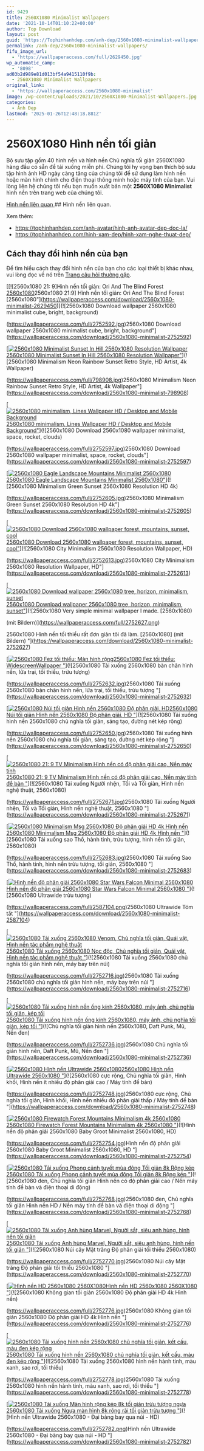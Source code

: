 ```yaml
---
id: 9429
title: 2560X1080 Minimalist Wallpapers
date: '2021-10-14T01:10:22+00:00'
author: Top Download
layout: post
guid: 'https://Tophinhanhdep.com/anh-dep/2560x1080-minimalist-wallpapers/'
permalink: /anh-dep/2560x1080-minimalist-wallpapers/
fifu_image_url:
  - 'https://wallpaperaccess.com/full/2629450.jpg'
wp_automatic_camp:
  - '8098'
ad03b2d989e81d013bf54a9415110f9b:
  - 2560X1080 Minimalist Wallpapers
original_link:
  - 'https://wallpaperaccess.com/2560x1080-minimalist'
image: /wp-content/uploads/2021/10/2560X1080-Minimalist-Wallpapers.jpg
categories:
  - Ảnh Đẹp
lastmod: '2025-01-26T12:48:18.881Z'
---
```

# 2560X1080 Hình nền tối giản

Bộ sưu tập gồm 40 hình nền và hình nền Chủ nghĩa tối giản 2560X1080 hàng đầu có sẵn để tải xuống miễn phí. Chúng tôi hy vọng bạn thích bộ sưu tập hình ảnh HD ngày càng tăng của chúng tôi để sử dụng làm hình nền hoặc màn hình chính cho điện thoại thông minh hoặc máy tính của bạn. Vui lòng liên hệ chúng tôi nếu bạn muốn xuất bản một **2560X1080 Minimalist** hình nền trên trang web của chúng tôi.

[Hình nền liên quan ](#related) ## Hình nền liên quan.

   
 Xem thêm:

   
- <https://tophinhanhdep.com/anh-avatar/hinh-anh-avatar-dep-doc-la/>
- <https://tophinhanhdep.com/hinh-xam-dep/hinh-xam-nghe-thuat-dep/>

## Cách thay đổi hình nền của bạn

Để tìm hiểu cách thay đổi hình nền của bạn cho các loại thiết bị khác nhau, vui lòng đọc về nó trên [Trang câu hỏi thường gặp](https://tophinhanhdep.com/faq/).

  
[[![2560x1080 21: 9]Hình nền tối giản: Ori And The Blind Forest [2560x1080](https://wallpaperaccess.com/full/2629450.jpg)2560x1080 21:9\] Hình nền tối giản: Ori And The Blind Forest \[2560x1080"](https://wallpaperaccess.com/download/2560x1080-minimalist-2629450)](![2560x1080 Download wallpaper 2560x1080 minimalist cube, bright, background)

(https://wallpaperaccess.com/full/2752592.jpg)2560x1080 Download wallpaper 2560x1080 minimalist cube, bright, background"](https://wallpaperaccess.com/download/2560x1080-minimalist-2752592)

[[![2560x1080 Minimalist Sunset In Hill 2560x1080 Resolution Wallpaper](https://wallpaperaccess.com/full/2752593.jpg)2560x1080 Minimalist Sunset In Hill 2560x1080 Resolution Wallpaper"](https://wallpaperaccess.com/download/2560x1080-minimalist-2752593)](![2560x1080 Minimalism Neon Rainbow Sunset Retro Style, HD Artist, 4k Wallpaper)

(https://wallpaperaccess.com/full/798908.jpg)2560x1080 Minimalism Neon Rainbow Sunset Retro Style, HD Artist, 4k Wallpaper"](https://wallpaperaccess.com/download/2560x1080-minimalist-798908)

[[![2560x1080 minimalism, Lines Wallpaper HD / Desktop and Mobile Background](https://wallpaperaccess.com/full/2752596.jpg)2560x1080 minimalism, Lines Wallpaper HD / Desktop and Mobile Background"](https://wallpaperaccess.com/download/2560x1080-minimalist-2752596)](![2560x1080 Download 2560x1080 wallpaper minimalist, space, rocket, clouds)

(https://wallpaperaccess.com/full/2752597.jpg)2560x1080 Download 2560x1080 wallpaper minimalist, space, rocket, clouds"](https://wallpaperaccess.com/download/2560x1080-minimalist-2752597)

[[![2560x1080 Eagle Landscape Mountains Minimalist 2560x1080](https://wallpaperaccess.com/full/2752604.jpg)2560x1080 Eagle Landscape Mountains Minimalist 2560x1080"](https://wallpaperaccess.com/download/2560x1080-minimalist-2752604)](![2560x1080 Minimalism Green Sunset 2560x1080 Resolution HD 4k)

(https://wallpaperaccess.com/full/2752605.jpg)2560x1080 Minimalism Green Sunset 2560x1080 Resolution HD 4k"](https://wallpaperaccess.com/download/2560x1080-minimalist-2752605)

[[![2560x1080 Download 2560x1080 wallpaper forest, mountains, sunset, cool](https://wallpaperaccess.com/full/2752612.jpg)2560x1080 Download 2560x1080 wallpaper forest, mountains, sunset, cool"](https://wallpaperaccess.com/download/2560x1080-minimalist-2752612)](![2560x1080 City Minimalism 2560x1080 Resolution Wallpaper, HD)

(https://wallpaperaccess.com/full/2752613.jpg)2560x1080 City Minimalism 2560x1080 Resolution Wallpaper, HD"](https://wallpaperaccess.com/download/2560x1080-minimalist-2752613)

[[![2560x1080 Download wallpaper 2560x1080 tree, horizon, minimalism, sunset](https://wallpaperaccess.com/full/2752620.jpg) 2560x1080 Download wallpaper 2560x1080 tree, horizon, minimalism, sunset"](https://wallpaperaccess.com/download/2560x1080-minimalist-2752620)](![2560x1080 Very simple minimal wallpaper I made. [2560x1080)

 (mit Bildern)](https://wallpaperaccess.com/full/2752627.png)

2560x1080 Hình nền tối thiểu rất đơn giản tôi đã làm. \[2560x1080\] (mit Bildern) "](https://wallpaperaccess.com/download/2560x1080-minimalist-2752627)

[[![2560x1080 Fez tối thiểu: Màn hình rộng](https://wallpaperaccess.com/full/2752628.png)2560x1080 Fez tối thiểu: WidescreenWallpaper "](https://wallpaperaccess.com/download/2560x1080-minimalist-2752628)](![2560x1080 Tải xuống 2560x1080 bàn chân hình nền, lửa trại, tối thiểu, trừu tượng)

(https://wallpaperaccess.com/full/2752632.jpg)2560x1080 Tải xuống 2560x1080 bàn chân hình nền, lửa trại, tối thiểu, trừu tượng "](https://wallpaperaccess.com/download/2560x1080-minimalist-2752632)

[[![2560x1080 Núi tối giản Hình nền 2560x1080 Độ phân giải, HD](https://wallpaperaccess.com/full/2752639.jpg)2560x1080 Núi tối giản Hình nền 2560x1080 Độ phân giải, HD "](https://wallpaperaccess.com/download/2560x1080-minimalist-2752639)](![2560x1080 Tải xuống hình nền 2560x1080 chủ nghĩa tối giản, sáng tạo, đường nét kép rộng)

(https://wallpaperaccess.com/full/2752650.jpg)2560x1080 Tải xuống hình nền 2560x1080 chủ nghĩa tối giản, sáng tạo, đường nét kép rộng "](https://wallpaperaccess.com/download/2560x1080-minimalist-2752650)

[[![2560x1080 21: 9 TV Minimalism Hình nền có độ phân giải cao, Nền máy tính](https://wallpaperaccess.com/full/2752664.jpg)2560x1080 21: 9 TV Minimalism Hình nền có độ phân giải cao, Nền máy tính để bàn "](https://wallpaperaccess.com/download/2560x1080-minimalist-2752664)](![2560x1080 Tải xuống Người nhện, Tối và Tối giản, Hình nền nghệ thuật, 2560x1080)

(https://wallpaperaccess.com/full/2752671.jpg)2560x1080 Tải xuống Người nhện, Tối và Tối giản, Hình nền nghệ thuật, 2560x1080 "](https://wallpaperaccess.com/download/2560x1080-minimalist-2752671)

[[![2560x1080 Minimalism Msg 2560x1080 Độ phân giải HD 4k Hình nền](https://wallpaperaccess.com/full/2752674.jpg) 2560x1080 Minimalism Msg 2560x1080 Độ phân giải HD 4k Hình nền "](https://wallpaperaccess.com/download/2560x1080-minimalist-2752674)](![2560x1080 Tải xuống sao Thổ, hành tinh, trừu tượng, hình nền tối giản, 2560x1080)

(https://wallpaperaccess.com/full/2752683.jpg)2560x1080 Tải xuống Sao Thổ, hành tinh, hình nền trừu tượng, tối giản, 2560x1080 "](https://wallpaperaccess.com/download/2560x1080-minimalist-2752683)

[[![Hình nền độ phân giải 2560x1080 Star Wars Falcon Minimal 2560x1080](https://wallpaperaccess.com/full/2752702.jpg)Hình nền độ phân giải 2560x1080 Star Wars Falcon Minimal 2560x1080 "](https://wallpaperaccess.com/download/2560x1080-minimalist-2752702)](![2560x1080 Ultrawide trừu tượng)

(https://wallpaperaccess.com/full/2587104.png)2560x1080 Ultrawide Tóm tắt "](https://wallpaperaccess.com/download/2560x1080-minimalist-2587104)

[[![2560x1080 Tải xuống 2560x1080 Venom, Chủ nghĩa tối giản, Quái vật, Hình nền tác phẩm nghệ thuật](https://wallpaperaccess.com/full/2752710.jpg)2560x1080 Tải xuống 2560x1080 Nọc độc, Chủ nghĩa tối giản, Quái vật, Hình nền tác phẩm nghệ thuật "](https://wallpaperaccess.com/download/2560x1080-minimalist-2752710)](![2560x1080 Tải xuống 2560x1080 chủ nghĩa tối giản hình nền, máy bay trên núi)

(https://wallpaperaccess.com/full/2752716.jpg)2560x1080 Tải xuống 2560x1080 chủ nghĩa tối giản hình nền, máy bay trên núi "](https://wallpaperaccess.com/download/2560x1080-minimalist-2752716)

[[![2560x1080 Tải xuống hình nền ống kính 2560x1080, máy ảnh, chủ nghĩa tối giản, kép tối](https://wallpaperaccess.com/full/2752732.jpg)2560x1080 Tải xuống hình nền ống kính 2560x1080, máy ảnh, chủ nghĩa tối giản, kép tối "](https://wallpaperaccess.com/download/2560x1080-minimalist-2752732)](![Chủ nghĩa tối giản hình nền 2560x1080, Daft Punk, Mũ, Nền đen)

(https://wallpaperaccess.com/full/2752736.jpg)2560x1080 Chủ nghĩa tối giản hình nền, Daft Punk, Mũ, Nền đen "](https://wallpaperaccess.com/download/2560x1080-minimalist-2752736)

[[![2560x1080 Hình nền Ultrawide 2560x1080](https://wallpaperaccess.com/full/2752739.jpg)2560x1080 Hình nền Ultrawide 2560x1080 "](https://wallpaperaccess.com/download/2560x1080-minimalist-2752739)](![2560x1080 cực rộng, Chủ nghĩa tối giản, Hình khối, Hình nền ít nhiều độ phân giải cao / Máy tính để bàn)

(https://wallpaperaccess.com/full/2752748.jpg)2560x1080 cực rộng, Chủ nghĩa tối giản, Hình khối, Hình nền nhiều độ phân giải thấp / Máy tính để bàn "](https://wallpaperaccess.com/download/2560x1080-minimalist-2752748)

[[![2560x1080 Firewatch Forest Mountains Minimalism 4k 2560x1080](https://wallpaperaccess.com/full/2752751.jpg)2560x1080 Firewatch Forest Mountains Minimalism 4k 2560x1080 "](https://wallpaperaccess.com/download/2560x1080-minimalist-2752751)](![Hình nền độ phân giải 2560x1080 Baby Groot Minimalist 2560x1080, HD)

(https://wallpaperaccess.com/full/2752754.jpg)Hình nền độ phân giải 2560x1080 Baby Groot Minimalist 2560x1080, HD "](https://wallpaperaccess.com/download/2560x1080-minimalist-2752754)

[[![2560x1080 Tải xuống Phong cảnh tuyết mùa đông Tối giản 8k Rộng kép](https://wallpaperaccess.com/full/1973747.jpg)2560x1080 Tải xuống Phong cảnh tuyết mùa đông Tối giản 8k Rộng kép "](https://wallpaperaccess.com/download/2560x1080-minimalist-1973747)](![2560x1080 đen, Chủ nghĩa tối giản Hình nền có độ phân giải cao / Nền máy tính để bàn và điện thoại di động)

(https://wallpaperaccess.com/full/2752768.jpg)2560x1080 đen, Chủ nghĩa tối giản Hình nền HD / Nền máy tính để bàn và điện thoại di động "](https://wallpaperaccess.com/download/2560x1080-minimalist-2752768)

[[![2560x1080 Tải xuống Anh hùng Marvel, Người sắt, siêu anh hùng, hình nền tối giản](https://wallpaperaccess.com/full/2752769.jpg)2560x1080 Tải xuống Anh hùng Marvel, Người sắt, siêu anh hùng, hình nền tối giản "](https://wallpaperaccess.com/download/2560x1080-minimalist-2752769)](![2560x1080 Núi cây Mặt trăng Độ phân giải tối thiểu 2560x1080)

(https://wallpaperaccess.com/full/2752770.jpg)2560x1080 Núi cây Mặt trăng Độ phân giải tối thiểu 2560x1080 "](https://wallpaperaccess.com/download/2560x1080-minimalist-2752770)

[[![Hình nền HD 2560x1080 2560X1080](https://wallpaperaccess.com/full/2752773.jpg)Hình nền HD 2560x1080 2560X1080 "](https://wallpaperaccess.com/download/2560x1080-minimalist-2752773)](![2560x1080 Không gian tối giản 2560x1080 Độ phân giải HD 4k Hình nền)

(https://wallpaperaccess.com/full/2752776.jpg)2560x1080 Không gian tối giản 2560x1080 Độ phân giải HD 4k Hình nền "](https://wallpaperaccess.com/download/2560x1080-minimalist-2752776)

[[![2560x1080 Tải xuống hình nền 2560x1080 chủ nghĩa tối giản, kết cấu, màu đen kép rộng](https://wallpaperaccess.com/full/2752777.jpg)2560x1080 Tải xuống hình nền 2560x1080 chủ nghĩa tối giản, kết cấu, màu đen kép rộng "](https://wallpaperaccess.com/download/2560x1080-minimalist-2752777)](![2560x1080 Tải xuống 2560x1080 hình nền hành tinh, màu xanh, sao rơi, tối thiểu)

(https://wallpaperaccess.com/full/2752778.jpg)2560x1080 Tải xuống 2560x1080 hình nền hành tinh, màu xanh, sao rơi, tối thiểu "](https://wallpaperaccess.com/download/2560x1080-minimalist-2752778)

[[![2560x1080 Tải xuống Màn hình rộng kép 8k tối giản trừu tượng ngựa](https://wallpaperaccess.com/full/2752779.jpg)2560x1080 Tải xuống Ngựa màn hình 8k rộng rãi tối giản trừu tượng "](https://wallpaperaccess.com/download/2560x1080-minimalist-2752779)](![Hình nền Ultrawide 2560x1080 - Đại bàng bay qua núi - HD)

(https://wallpaperaccess.com/full/2752782.png)Hình nền Ultrawide 2560x1080 - Đại bàng bay qua núi - HD "](https://wallpaperaccess.com/download/2560x1080-minimalist-2752782)
